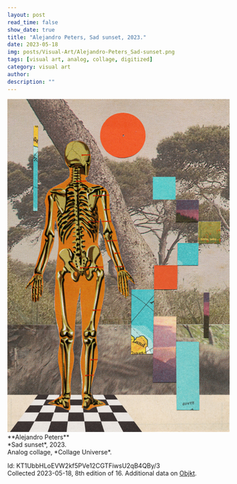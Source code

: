 ```yaml
---
layout: post
read_time: false
show_date: true
title: "Alejandro Peters, Sad sunset, 2023."
date: 2023-05-18
img: posts/Visual-Art/Alejandro-Peters_Sad-sunset.png
tags: [visual art, analog, collage, digitized]
category: visual art
author: 
description: ""
---
```


<img src='./assets/img/posts/Visual-Art/Alejandro-Peters_Sad-sunset.png'>

<br>
**Alejandro Peters**
<br>*Sad sunset*, 2023.
<br>Analog collage, *Collage Universe*.

 <div class="page-separator"></div>

Id: KT1UbbHLoEVW2kf5PVe12CGTFiwsU2qB4QBy/3
<br>Collected 2023-05-18, 8th edition of 16. Additional data on [Objkt](https://objkt.com/tokens/KT1UbbHLoEVW2kf5PVe12CGTFiwsU2qB4QBy/3).
